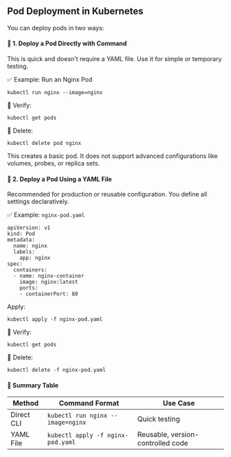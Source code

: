 ## Pod Deployment in Kubernetes

You can deploy pods in two ways:

#### 📌 1. Deploy a Pod Directly with Command

This is quick and doesn't require a YAML file. Use it for simple or temporary testing.

✅ Example: Run an Nginx Pod

```
kubectl run nginx --image=nginx
```
🔎 Verify:
```
kubectl get pods
```
🧹 Delete:
```
kubectl delete pod nginx
```
This creates a basic pod. It does not support advanced configurations like volumes, probes, or replica sets.

#### 📄 2. Deploy a Pod Using a YAML File
Recommended for production or reusable configuration. You define all settings declaratively.

✅ Example: `nginx-pod.yaml`
```
apiVersion: v1
kind: Pod
metadata:
  name: nginx
  labels:
    app: nginx
spec:
  containers:
  - name: nginx-container
    image: nginx:latest
    ports:
    - containerPort: 80
```
Apply:
```
kubectl apply -f nginx-pod.yaml
```
🔎 Verify:
```
kubectl get pods
```
🧹 Delete:
```
kubectl delete -f nginx-pod.yaml
```
#### 📝 Summary Table

| Method     | Command Format                    | Use Case                          |
| ---------- | --------------------------------- | --------------------------------- |
| Direct CLI | `kubectl run nginx --image=nginx` | Quick testing                     |
| YAML File  | `kubectl apply -f nginx-pod.yaml` | Reusable, version-controlled code |

